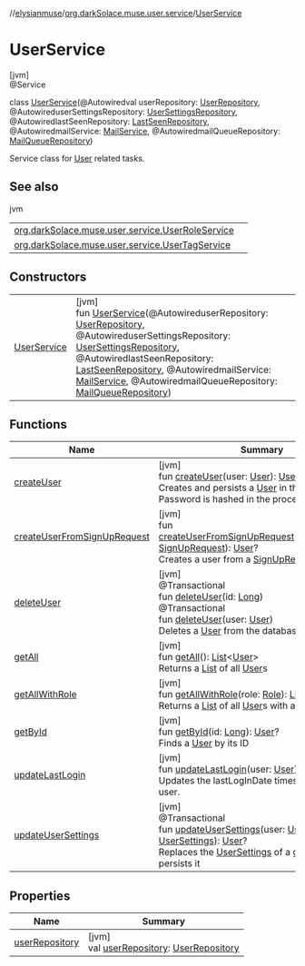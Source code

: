 //[elysianmuse](../../../index.md)/[org.darkSolace.muse.user.service](../index.md)/[UserService](index.md)

# UserService

[jvm]\
@Service

class [UserService](index.md)(@Autowiredval userRepository: [UserRepository](../../org.darkSolace.muse.user.repository/-user-repository/index.md), @AutowireduserSettingsRepository: [UserSettingsRepository](../../org.darkSolace.muse.user.repository/-user-settings-repository/index.md), @AutowiredlastSeenRepository: [LastSeenRepository](../../org.darkSolace.muse.lastSeen.repository/-last-seen-repository/index.md), @AutowiredmailService: [MailService](../../org.darkSolace.muse.mail.service/-mail-service/index.md), @AutowiredmailQueueRepository: [MailQueueRepository](../../org.darkSolace.muse.mail.repository/-mail-queue-repository/index.md))

Service class for [User](../../org.darkSolace.muse.user.model/-user/index.md) related tasks.

## See also

jvm

| | |
|---|---|
| [org.darkSolace.muse.user.service.UserRoleService](../-user-role-service/index.md) |  |
| [org.darkSolace.muse.user.service.UserTagService](../-user-tag-service/index.md) |  |

## Constructors

| | |
|---|---|
| [UserService](-user-service.md) | [jvm]<br>fun [UserService](-user-service.md)(@AutowireduserRepository: [UserRepository](../../org.darkSolace.muse.user.repository/-user-repository/index.md), @AutowireduserSettingsRepository: [UserSettingsRepository](../../org.darkSolace.muse.user.repository/-user-settings-repository/index.md), @AutowiredlastSeenRepository: [LastSeenRepository](../../org.darkSolace.muse.lastSeen.repository/-last-seen-repository/index.md), @AutowiredmailService: [MailService](../../org.darkSolace.muse.mail.service/-mail-service/index.md), @AutowiredmailQueueRepository: [MailQueueRepository](../../org.darkSolace.muse.mail.repository/-mail-queue-repository/index.md)) |

## Functions

| Name | Summary |
|---|---|
| [createUser](create-user.md) | [jvm]<br>fun [createUser](create-user.md)(user: [User](../../org.darkSolace.muse.user.model/-user/index.md)): [User](../../org.darkSolace.muse.user.model/-user/index.md)?<br>Creates and persists a [User](../../org.darkSolace.muse.user.model/-user/index.md) in the database Password is hashed in the process |
| [createUserFromSignUpRequest](create-user-from-sign-up-request.md) | [jvm]<br>fun [createUserFromSignUpRequest](create-user-from-sign-up-request.md)(signUpRequest: [SignUpRequest](../../org.darkSolace.muse.security.model/-sign-up-request/index.md)): [User](../../org.darkSolace.muse.user.model/-user/index.md)?<br>Creates a user from a [SignUpRequest](../../org.darkSolace.muse.security.model/-sign-up-request/index.md) |
| [deleteUser](delete-user.md) | [jvm]<br>@Transactional<br>fun [deleteUser](delete-user.md)(id: [Long](https://kotlinlang.org/api/latest/jvm/stdlib/kotlin/-long/index.html))<br>@Transactional<br>fun [deleteUser](delete-user.md)(user: [User](../../org.darkSolace.muse.user.model/-user/index.md))<br>Deletes a [User](../../org.darkSolace.muse.user.model/-user/index.md) from the database |
| [getAll](get-all.md) | [jvm]<br>fun [getAll](get-all.md)(): [List](https://kotlinlang.org/api/latest/jvm/stdlib/kotlin.collections/-list/index.html)&lt;[User](../../org.darkSolace.muse.user.model/-user/index.md)&gt;<br>Returns a [List](https://kotlinlang.org/api/latest/jvm/stdlib/kotlin.collections/-list/index.html) of all [User](../../org.darkSolace.muse.user.model/-user/index.md)s |
| [getAllWithRole](get-all-with-role.md) | [jvm]<br>fun [getAllWithRole](get-all-with-role.md)(role: [Role](../../org.darkSolace.muse.user.model/-role/index.md)): [List](https://kotlinlang.org/api/latest/jvm/stdlib/kotlin.collections/-list/index.html)&lt;[User](../../org.darkSolace.muse.user.model/-user/index.md)&gt;<br>Returns a [List](https://kotlinlang.org/api/latest/jvm/stdlib/kotlin.collections/-list/index.html) of all [User](../../org.darkSolace.muse.user.model/-user/index.md)s with a given [Role](../../org.darkSolace.muse.user.model/-role/index.md) |
| [getById](get-by-id.md) | [jvm]<br>fun [getById](get-by-id.md)(id: [Long](https://kotlinlang.org/api/latest/jvm/stdlib/kotlin/-long/index.html)): [User](../../org.darkSolace.muse.user.model/-user/index.md)?<br>Finds a [User](../../org.darkSolace.muse.user.model/-user/index.md) by its ID |
| [updateLastLogin](update-last-login.md) | [jvm]<br>fun [updateLastLogin](update-last-login.md)(user: [User](../../org.darkSolace.muse.user.model/-user/index.md))<br>Updates the lastLogInDate timestamp of a given user. |
| [updateUserSettings](update-user-settings.md) | [jvm]<br>@Transactional<br>fun [updateUserSettings](update-user-settings.md)(user: [User](../../org.darkSolace.muse.user.model/-user/index.md), settings: [UserSettings](../../org.darkSolace.muse.user.model/-user-settings/index.md)): [User](../../org.darkSolace.muse.user.model/-user/index.md)?<br>Replaces the [UserSettings](../../org.darkSolace.muse.user.model/-user-settings/index.md) of a given [User](../../org.darkSolace.muse.user.model/-user/index.md) and persists it |

## Properties

| Name | Summary |
|---|---|
| [userRepository](user-repository.md) | [jvm]<br>val [userRepository](user-repository.md): [UserRepository](../../org.darkSolace.muse.user.repository/-user-repository/index.md) |
